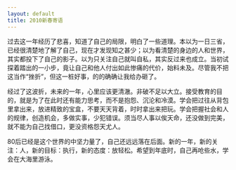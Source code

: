```yaml
---
layout: default
title: 2010新春寄语
---
```

过去这一年经历了悲喜，知道了自己的局限，明白了一些道理。本以为一日三省，已经很清楚地了解了自己，现在才发现知之甚少；以为看清楚的身边的人和世界，其实都投下了自己的影子。以为只关注自己就叫自私，其实反过来也成立。当初试探着踏出的一小步，竟让自己和他人付出如此惨痛的代价，始料未及。尽管我不把这当作“挫折”，但这一桩好事，的的确确让我给办砸了。

经过了这波折，未来的一年，心里应该更清澈。非破不足以大立。接受教育的目的，就是为了在此时还有能力思考，而不是抱怨、沉沦和冷漠。学会把过往从背包里拿出来，放进精致的宝盒，不要天天背着，时时拿出来把玩。学会把握社会和人的规律，创造机会，多做实事，少犯错误。须当尽人事以俟天命，还没做到完美，就不能为自己找借口，更没资格怨天尤人。

80后已经是这个世界的中坚力量了，自己还远远落在后面。新的一年，新的关注：人，新的目标：执行，新的态度：放轻松。希望到年底时，自己再呛些水，学会在大海里游泳。

